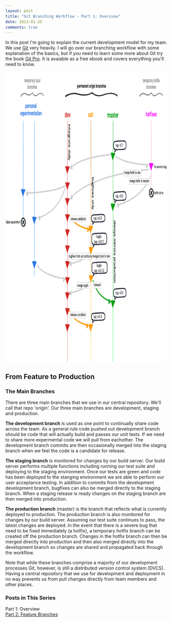 ```yaml
---
layout: post
title: "Git Branching Workflow - Part 1: Overview"
date: 2013-01-25
comments: true
---
```

<p>In this post I'm going to explain the current development model for my team. We use <a href="http://www.git-scm.com/">Git</a> very heavily. I will go over our branching workflow with some explanation of the basics, but if you need to learn some more about Git try the book <a href="http://www.git-scm.com/book">Git Pro</a>. It is avaiable as a free ebook and covers everything you'll need to know.&nbsp;</p>

<!--more-->

<p><img src="/assets/images/blog/git-workflow/branching-strategy.png" alt="" width="1081" height="904" /></p>
<h2>From Feature to Production</h2>
<h3>The Main Branches</h3>
<p>There are three main branches that we use in our central repository. We'll call that repo 'origin'. Our three main branches are development, staging and production.&nbsp;</p>
<p><strong>The development branch</strong>&nbsp;is used as one point to continually share code across the team. As a general rule code pushed out development branch should be code that will actually build and passes our unit tests. If we need to share more expermental code we will pull from eachother. The development branch commits are then occasionally merged into the staging branch when we feel the code is a candidate for release.</p>
<p><strong>The staging branch</strong> is monitored for changes by our build server. Our build server performs multiple functions including running our test suite and deploying to the staging environment. Once our tests are green and code has been deployed to the stanging environment we are able to perform our user acceptance testing. In addition to commits from the development development branch, bugfixes can also be merged directly to the staging branch. When a staging release is ready changes on the staging branch are then merged into production.</p>
<p><strong>The production branch</strong> (master) is the branch that reflects what is currently deployed to production. The production branch is also monitored for changes by our build server. Assuming our test suite continues to pass, the latest changes are deployed. In the event that there is a severe bug that need to be fixed immediately (a hotfix), a temporary hotfix branch can be created off the production branch. Changes in the hotfix branch can then be merged directly into production and then also merged directly into the development branch so changes are shared and propagated back through the workflow.&nbsp;</p>
<p>Note that while these branches comprise a majority of our development processes Git, however, is still a distributed version control system (DVCS). Having a central repository that we use for development and deployment in no way prevents us from pull changes directly from team members and other places.&nbsp;</p>
<h3>Posts in This Series</h3>
<p>Part 1: Overview<br /><a href="/steve/blog/git-branching-workflow-part-2-feature-branches">Part 2: Feature Branches</a></p>